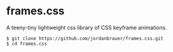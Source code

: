 # frames.css

A teeny-tiny lightweight css library of CSS keyframe animations.

```shell
$ git clone https://github.com/jordanbrauer/frames.css.git
$ cd frames.css
```
